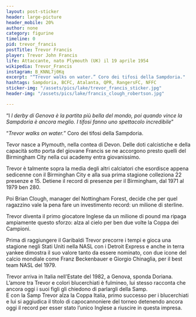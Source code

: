 ```yaml
---
layout: post-sticker
header: large-picture
header_mobile: 20%
author: none
category: figurine
timeline: 0
pid: trevor_francis
postTitle: Trevor Francis
player: Trevor John Francis
life: Attaccante, nato Plymouth (UK) il 19 aprile 1954
wikipedia: Trevor_Francis
instagram: B_KNNL7j0Kq
excerpt: "“Trevor walks on water.” Coro dei tifosi della Sampdoria."
hashtags: Sampdoria, BCFC, Atalanta, QPR, RangersFC, NFFC
sticker-img: "/assets/pics/lake/trevor_francis_sticker.jpg"
header-img: "/assets/pics/lake/francis_clough_robertson.jpg"

---
```

  
“I _l derby di Genova è la partita più bella del mondo, poi quando vince la Sampdoria è ancora meglio. I tifosi fanno uno spettacolo incredibile_”

“_Trevor walks on water._” Coro dei tifosi della Sampdoria.

Tevor nasce a Plymouth, nella contea di Devon. Delle doti calcistiche e della capacità sotto porta del giovane Francis se ne accorgono presto quelli del Birmingham City nella cui academy entra giovanissimo.

Trevor è talmente sopra la media degli altri calciatori che esordisce appena sedicenne con il Birminghan City e alla sua prima stagione colleziona 22 presenze e 15. Detiene il record di presenze per il Birmingham, dal 1971 al 1979 ben 280.

Poi Brian Clough, manager del Nottingham Forest, decide che per quel ragazzino vale la pena fare un investimento record: un milione di sterline. 

Trevor diventa il primo giocatore Inglese da un milione di pound ma ripaga ampiamente questo sforzo: alza al cielo per ben due volte la Coppa dei Campioni.

Prima di raggiungere il Garibaldi Trevor precorre i tempi e gioca una stagione negli Stati Uniti nella NASL con i Detroit Express e anche in terra yankee dimostra il suo valore tanto da essere nominato, con due icone del calcio mondiale come Franz Beckenbauer e Giorgio Chinaglia, per il best team NASL del 1979.

Trevor arriva in Italia nell’Estate del 1982, a Genova, sponda Doriana. L’amore tra Trevor e colori blucerchiati è fulmineo, lui stesso racconta che ancora oggi i suoi figli gli chiedono di parlargli della Samp.  
E con la Samp Trevor alza la Coppa Italia, primo successo per i blucerchiati e lui si aggiudica il titolo di capocannoniere del torneo detenendo ancora oggi il record per esser stato l’unico Inglese a riuscire in questa impresa.